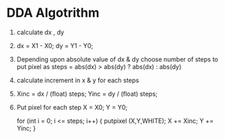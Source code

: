 # DDA Algotrithm

1.  calculate dx , dy
2.  dx = X1 - X0;
    dy = Y1 - Y0;

3.  Depending upon absolute value of dx & dy choose number of steps to put pixel as
    steps = abs(dx) > abs(dy) ? abs(dx) : abs(dy)

4.  calculate increment in x & y for each steps

5.  Xinc = dx / (float) steps;
    Yinc = dy / (float) steps;

6.  Put pixel for each step
    X = X0;
    Y = Y0;
	
    for (int i = 0; i <= steps; i++)
    {
        putpixel (X,Y,WHITE);
        X += Xinc;
        Y += Yinc;
    }
